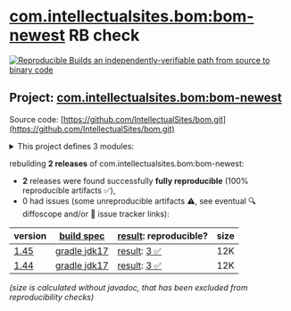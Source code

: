 [com.intellectualsites.bom:bom-newest](https://central.sonatype.com/artifact/com.intellectualsites.bom/bom-newest/versions) RB check
=======

[![Reproducible Builds](https://reproducible-builds.org/images/logos/rb.svg) an independently-verifiable path from source to binary code](https://reproducible-builds.org/)

## Project: [com.intellectualsites.bom:bom-newest](https://central.sonatype.com/artifact/com.intellectualsites.bom/bom-newest/versions)

Source code: [https://github.com/IntellectualSites/bom.git](https://github.com/IntellectualSites/bom.git)

<details><summary>This project defines 3 modules:</summary>

* [com.intellectualsites.bom:bom](https://central.sonatype.com/artifact/com.intellectualsites.bom/bom/1.45)
* [com.intellectualsites.bom:bom-1.16.x](https://central.sonatype.com/artifact/com.intellectualsites.bom/bom-1.16.x/1.45)
* [com.intellectualsites.bom:bom-newest](https://central.sonatype.com/artifact/com.intellectualsites.bom/bom-newest/1.45)
</details>

rebuilding **2 releases** of com.intellectualsites.bom:bom-newest:
- **2** releases were found successfully **fully reproducible** (100% reproducible artifacts :white_check_mark:),
- 0 had issues (some unreproducible artifacts :warning:, see eventual :mag: diffoscope and/or :memo: issue tracker links):

| version | [build spec](/BUILDSPEC.md) | [result](https://reproducible-builds.org/docs/jvm/): reproducible? | size |
| -- | --------- | ------ | -- |
| [1.45](https://central.sonatype.com/artifact/com.intellectualsites.bom/bom-newest/1.45/pom) | [gradle jdk17](bom-newest-1.45.buildspec) | [result](bom-newest-1.45.buildinfo): [3 :white_check_mark: ](bom-newest-1.45.buildcompare) | 12K |
| [1.44](https://central.sonatype.com/artifact/com.intellectualsites.bom/bom-newest/1.44/pom) | [gradle jdk17](bom-newest-1.44.buildspec) | [result](bom-newest-1.44.buildinfo): [3 :white_check_mark: ](bom-newest-1.44.buildcompare) | 12K |

<i>(size is calculated without javadoc, that has been excluded from reproducibility checks)</i>
